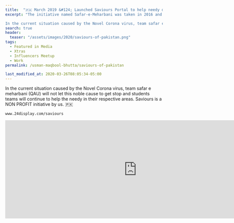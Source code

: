 ```yaml
---
title:  "🇵🇰 March 2019 &#124; Launched Saviours Portal to help needy during Corona pandemic in Pakistan."
excerpt: "The initiative named Safar-e-Meharbani was taken in 2016 and till now it has been successfully involved in arranging Ramadan Dastarkhwan each year for the needy people as well as paying the fee of a number of talented poor students every semester. 

In the current situation caused by the Novel Corona virus, team safar e meharbani will not let this noble cause to get stop and students teams will continue to help the needy in their respective areas. Saviours is a NON PROFIT initiative by us. 🇵🇰"
search: true
header:
  teaser: "/assets/images/2020/saviours-of-pakistan.png"
tags: 
  - Featured in Media
  - Xtras
  - Influencers Meetup
  - Work
permalink: /usman-maqbool-bhutta/saviours-of-pakistan

last_modified_at: 2020-03-26T08:05:34-05:00
---
```

In the current situation caused by the Novel Corona virus, team safar e meharbani (QAU) will not let this noble cause to get stop and students teams will continue to help the needy in their respective areas. Saviours is a NON PROFIT initiative by us. 🇵🇰 

```
www.24display.com/saviours
```
<iframe width="840" height="315" src="https://www.youtube.com/embed/HoLV42PQGUc" frameborder="0" allow="accelerometer; autoplay; encrypted-media; gyroscope; picture-in-picture" allowfullscreen></iframe>